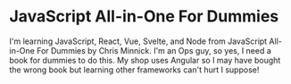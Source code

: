# JavaScript All-in-One For Dummies

I'm learning JavaScript, React, Vue, Svelte, and Node from JavaScript All-in-One For Dummies by Chris Minnick. I'm an Ops guy, so yes, I need a book for dummies to do this. My shop uses Angular so I may have bought the wrong book but learning other frameworks can't hurt I suppose!
